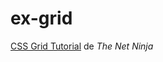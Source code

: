 # ex-grid

[CSS Grid Tutorial](https://www.youtube.com/playlist?list=PL4cUxeGkcC9itC4TxYMzFCfveyutyPOCY) de *The Net Ninja*
